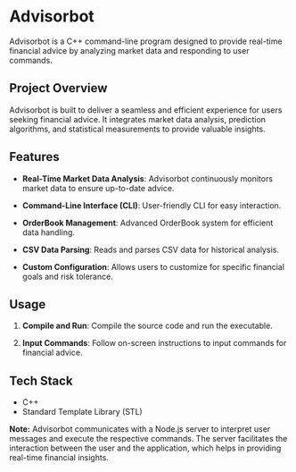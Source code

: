 # Advisorbot

Advisorbot is a C++ command-line program designed to provide real-time financial advice by analyzing market data and responding to user commands.

## Project Overview

Advisorbot is built to deliver a seamless and efficient experience for users seeking financial advice. It integrates market data analysis, prediction algorithms, and statistical measurements to provide valuable insights.

## Features

- **Real-Time Market Data Analysis**: Advisorbot continuously monitors market data to ensure up-to-date advice.

- **Command-Line Interface (CLI)**: User-friendly CLI for easy interaction.

- **OrderBook Management**: Advanced OrderBook system for efficient data handling.

- **CSV Data Parsing**: Reads and parses CSV data for historical analysis.

- **Custom Configuration**: Allows users to customize for specific financial goals and risk tolerance.

## Usage

1. **Compile and Run**: Compile the source code and run the executable.

2. **Input Commands**: Follow on-screen instructions to input commands for financial advice.

## Tech Stack

- C++
- Standard Template Library (STL)

**Note:** Advisorbot communicates with a Node.js server to interpret user messages and execute the respective commands. The server facilitates the interaction between the user and the application, which helps in providing real-time financial insights.

